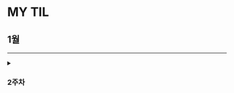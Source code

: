 # MY TIL

## 1월
---

<details>
  <summary><h3> 2주차</h3></summary>
    <details>
      <summary> CUL&GUL </summary>
      
- CLI(Command Line Interface): **명령어**를 통해 사용자와 컴퓨터가 상호 작용하는 방식
- GUL(Graphic User Interface): **그래픽**을 통해 사용자와 컴퓨터가 상호 작용하는 방식
- CLI를 사용해야 하는 가장 큰 이유는 **메모리와 CPU 사용량이 적어** 효율적으로 동작하기 때문이다. ⇒ 컴퓨터가 **개인화**가 되면서 혁신이 일어났다. 개발자라면 시스템을 구축하여 제공할 수 있어야 하며, 이를 위해서 효율성이 필요하다.
    </details>
    <details>
      <summary> CUL 中 (“.”, “..”, touch, mkdir, ls, cd, start, rm (-r), pwd) </summary>
      
1. ‘.’(점)의 역할은 위치를 알려주는 역할이다. 하나는 현재 디렉토리, 둘은 현재의 상위 디렉토리이다.
2. touch: 파일 생성 / mkdir: 새 디렉토리 생성 / ls: 현재 작업 중인 디렉토리 내부의 폴더 혹은 파일 목록을 출력
    1. touch text.txt
    2. mkdir new_dir
    3. ls . or ls ..
3. cd: 현재 작업 중인 디렉토리를 변경(위치 이동) / start: 폴더 혹은 파일을 열기 / rm: 파일 삭제 (디렉토리 삭제는 -r 옵션을 추가 사용) / pwd: 현재 작업 공간 확인(print working dir)
    1. cd new_dir → cd .. ⇒ 제자리
    2. start text.txt
    3. rm text.txt or rm -r new_dir
4. CLI에서 가장 중요한 것: **내가 어디 있는지(경로)** 알아야 한다. 
5. **절대 경로:** Root 디렉토리부터 목적 지점까지 거치는 모든 경로를 전부 작성한 것 / **상대 경로**: 현재 작업하고 있는 디렉토리를 기준으로 계산된 상대적 위치를 작성한 것
    1. 윈도우 바탕 화면의 절대 경로 예시: C:/Users/ssafy/Desktop
    2. 만약 현재 작업하는 있는 디렉토리가 C:/Users 일 때, 윈도우 바탕 화면으로 의 상대 경로는 ssafy/Desktop 이다.
    3. 나를 중심 혹은 컴퓨터를 중심으로 이동할 것인가를 생각하면 된다. 일반적으로 상대 경로를 통해 전달하는데 이는 절대 경로의 경우 보안에 위험이 있을 수 있기 때문이다.
    </details>
    <details>
      <summary> Git이란? </summary>
      
    - Google Docs를 활용한 버전 관리 예시와 유사하다. ⇒ ‘누가 언제 어떻게 왜’ 를 기록하면서 다음 버전은 이전 버전에 대해서 **변경점만을 저장**하고 있다.
- 기존과 다르게 이전 버전에 대해서 추가사항이 어떤 것이 있는지 확인할 수 있으며 최종사항은 따로 저장
- **분산** 버전 관리 시스템
    - 중앙 집중식: 버전은 중앙 서버에 저장되고 중앙 서버에서 파일을 가져와 다시 중앙에 업로드
        - 매니저 입장에서는 개발자 관리에 용이
    - 분산식: 버전을 여러 개의 복제된 저장소에 저장 및 관리
        - 중앙 서버의 장애나 손실에 대비하여 백업과 복구가 용이
        - 개발자들 간에 작업 충돌을 줄일 수 있고 개발 생산성을 향상
        - 인터넷에 연결되지 않은 환경에서도 작업 가능 ⇒ 변경 이력과 코드를 로컬 저장소에 기록하고, 나중에 중앙 서버 동기화
- Git의 역할
    - 코드의 버전(히스토리)를 관리
    - 개발되어 온 과정 파악
    - 이전 버전과의 변경 사항 비교   ⇒ undoing과 연관지을 수 있음
    
    ⇒ 분산 버전 관리 시스템으로 코드의 ‘변경 이력’을 기록하고 ‘협업’을 도와주는 도구
    </details>
    <details>
      <summary> Git의 영역 </summary>

      - Working Directory(W.D)
    - 실제 작업 중인 파일들이 위치하는 영역
        - ad
- Staging Area (개념적으로만 존재)
    - W.D 에서 변경된 파일 중, 다음 버전에 포함시킬 파일들을 선택적으로 추가하거나 제외할 수 있는 **중간 준비 영역**
- Repository
    - **버전(commit)** 이력(history)과 파일들이 영구적으로 저장되는 영역으로 모든 **버전(commit)**과 변경 이력이 기록
        - commit(버전): 변경된 파일들을 저장하는 행위이며, 마치 사진을 찍듯이 기록한다 하여 ‘snapshot’ 이라고도 함
    </details>
    <details>
      <summary> Git의 동작 </summary>
      
- git init: 로컬 저장소 설정(초기화) → git의 버전 관리를 시작할 디렉토리에서 진행 ⇒ 현재 위치를 directory에서 working directory로 바꿈
- git add: 변경사항이 있는 파일을 staging area에 추
- git commit: staging area에 있는 파일들을 저장소에 기록 → 해당 시점의 버전을 생성하고 변경 이력을 남기는 것
- git status: staging area 상태 확인
- git config —global [user.email](http://user.email) “메일 주소”, git config —global [user.](http://user.email)name “유저네임”
- — global: 어디서든 입력 가능하며 이를 반복적으로 사용할 시 덮어쓰워짐
- ls -a ⇒ ./../.git/sample ⇒ .git이 Repositery이며 Version DB + seetings , git_prac는 W.D
- staging area에 한 번이라도 올라가지 않으면 git으로 관리되어지지 않는다. staging area 이란 commit할 파일들을 선별한 곳이라고 생각할 수 있다.
    </details>
    <details>
      <summary> git init 주의사항 </summary>
      
      - git 로컬 저장소 내에 또 다른 git 로컬 저장소를 만들지 말 것
    - 즉 이미 git 로컬 저장소인 디렉토리 내부 하단에서 git init 명령어를 다시 입력하지 말 것
- git 저장소 안에 git 저장소가 있을 경우 가장 바깥 쪽의 git 저장소가 안쪽의 git 저장소의 변경사항을 추적할 수 없기 때문
- 때문에 boot나 바탕화면이 아닌 C 드라이브 같은 곳에 설정할 것
- git commit —amend⇒ 이전 commit 수정
    </details>

    <details>
      <summary> Vim </summary>

- i: insert mode, 완료한 뒤 :q, :q!, :wq, :wq! 와 같은 명령어로 종료 가능하다.
    </details>

    <details>
      <summary> CUL 中 (remote, push, pull, clone, gitignore)</summary>

- remote: git remote add(명령어) | origin(별칭) | URL(원격 저장소)
- push: git push(명령어) | origin(별칭) | master (branch 이름)
    - commit 이력이 없다면 push 할 수 없다. 이를 클라우드와 같이 파일을 저장만 하는 곳으로 이해하지 X
    - 로컬 → 원격
- pull: git pull | URL(원격 저장소)
    - 원격 저장소에 있던 파일들을 기준으로 로컬 저장소 파일들을 업데이트 시킴
- clone: git clone | URL(원격 저장소)
    - 원격 저장소에 있던 파일들을 로컬 저장소로 다운받음
- gitignore: git 에서 특정 파일이나 디렉토리를 추적하지 않도록 설정하는데 사용되는 텍스트 파일
    - touch .gitignore | [gitignore.io](http://gitignore.io) 사이트 참조
    - 한 번 staging area에 추가되는 순간 gitignore 효과는 사라짐. 따라서 처음 repo를 만들 때, gitignore를 포함하여 설계하는 것이 중요
    </details>
  
</details>

